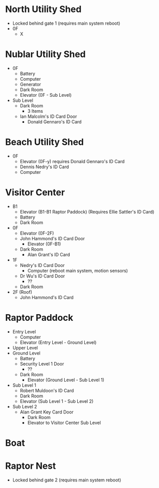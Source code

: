 # North Utility Shed
- Locked behind gate 1 (requires main system reboot)
- 0F
  - X

# Nublar Utility Shed
- 0F
  - Battery
  - Computer
  - Generator
  - Dark Room
  - Elevator (0F - Sub Level)
- Sub Level
  - Dark Room
    - 3 Items
  - Ian Malcolm's ID Card Door
    - Donald Gennaro's ID Card

# Beach Utility Shed
- 0F
  - Elevator (0F-y) requires Donald Gennaro's ID Card
  - Dennis Nedry's ID Card
  - Computer

# Visitor Center
- B1
  - Elevator (B1-B1 Raptor Paddock) (Requires Ellie Sattler's ID Card)
  - Battery
  - Dark Room
- 0F
  - Elevator (0F-2F)
  - John Hammond's ID Card Door
    - Elevator (0F-B1)
  - Dark Room
    - Alan Grant's ID Card
- 1F
  - Nedry's ID Card Door
    - Computer (reboot main system, motion sensors)
  - Dr Wu's ID Card Door
    - ??
  - Dark Room
- 2F (Roof)
  - John Hammond's ID Card

# Raptor Paddock
- Entry Level
  - Computer
  - Elevator (Entry Level - Ground Level)
- Upper Level
- Ground Level
  - Battery
  - Security Level 1 Door
    - ??
  - Dark Room
    - Elevator (Ground Level - Sub Level 1)
- Sub Level 1
  - Robert Muldoon's ID Card
  - Dark Room
  - Elevator (Sub Level 1 - Sub Level 2)
- Sub Level 2
  - Alan Grant Key Card Door
    - Dark Room
    - Elevator to Visitor Center Sub Level

# Boat

# Raptor Nest
- Locked behind gate 2 (requires main system reboot)
